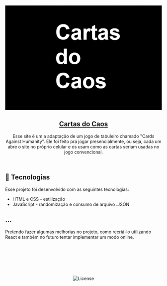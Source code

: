 <p align="center">
  <a href="https://rerigan.vercel.app/Extra/Cartas-do-Caos/index.html" target="_blank"><img src="/assets/cartas.png" alt="Preview do site Cartas do Caos"></a>

</p>
<h2 align="center"> <a href="https://rerigan.vercel.app/Extra/Cartas-do-Caos/index.html" target="_blank">Cartas do Caos</a></h2>

<p align="center">
Esse site é um a adaptação de um jogo de tabuleiro chamado "Cards Against Humanity". Ele foi feito pra jogar presencialmente, ou seja, cada um abre o site no próprio celular e os usam como as cartas seriam usadas no jogo convencional.<br/>
</p>

<br>

## 🚀 Tecnologias

Esse projeto foi desenvolvido com as seguintes tecnologias:

- HTML e CSS - estilização
- JavaScript - randomização e consumo de arquivo .JSON

## ...

Pretendo fazer algumas melhorias no projeto, como recriá-lo utilizando React e também no futuro tentar implementar um modo online.
<br><br><br><br><br><br><br>

<p align="center">
  <img alt="License" src="https://img.shields.io/static/v1?label=license&message=MIT&color=49AA26&labelColor=000000">
</p>
